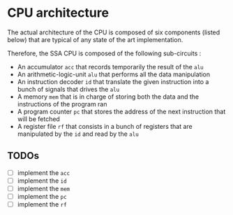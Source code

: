 # CPU architecture

The actual architecture of the CPU is composed of six components (listed below) that are typical of any state of the art implementation.

Therefore, the SSA CPU is composed of the following sub-circuits :
 - An accumulator `acc` that records temporarily the result of the `alu`
 - An arithmetic-logic-unit `alu` that performs all the data manipulation
 - An instruction decoder `id` that translate the given instruction into a bunch of signals that drives the `alu`
 - A memory `mem` that is in charge of storing both the data and the instructions of the program ran
 - A program counter `pc` that stores the address of the next instruction that will be fetched
 - A register file `rf` that consists in a bunch of registers that are manipulated by the `id` and read by the `alu`

## TODOs
 - [ ] implement the `acc`
 - [ ] implement the `id`
 - [ ] implement the `mem`
 - [ ] implement the `pc`
 - [ ] implement the `rf`
